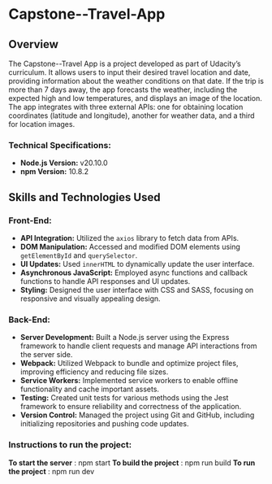 # Capstone--Travel-App

## Overview
The Capstone--Travel App is a project developed as part of Udacity’s curriculum. It allows users to input their desired travel location and date, providing information about the weather conditions on that date. If the trip is more than 7 days away, the app forecasts the weather, including the expected high and low temperatures, and displays an image of the location. The app integrates with three external APIs: one for obtaining location coordinates (latitude and longitude), another for weather data, and a third for location images.

### Technical Specifications:
- **Node.js Version:** v20.10.0
- **npm Version:** 10.8.2

## Skills and Technologies Used

### Front-End:
- **API Integration:** Utilized the `axios` library to fetch data from APIs.
- **DOM Manipulation:** Accessed and modified DOM elements using `getElementById` and `querySelector`.
- **UI Updates:** Used `innerHTML` to dynamically update the user interface.
- **Asynchronous JavaScript:** Employed async functions and callback functions to handle API responses and UI updates.
- **Styling:** Designed the user interface with CSS and SASS, focusing on responsive and visually appealing design.

### Back-End:
- **Server Development:** Built a Node.js server using the Express framework to handle client requests and manage API interactions from the server side.
- **Webpack:** Utilized Webpack to bundle and optimize project files, improving efficiency and reducing file sizes.
- **Service Workers:** Implemented service workers to enable offline functionality and cache important assets.
- **Testing:** Created unit tests for various methods using the Jest framework to ensure reliability and correctness of the application.
- **Version Control:** Managed the project using Git and GitHub, including initializing repositories and pushing code updates.

### Instructions to run the project:
**To start the server** : npm start
**To build the project** : npm run build
**To run the project** : npm run dev
